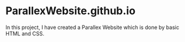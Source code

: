# ParallexWebsite.github.io
In this project, I have created a Parallex Website which is done by basic HTML and CSS.  
